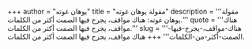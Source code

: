 +++
author = "يوهان غوته"
title = "مقولة يوهان غوته"
description = '''مقولة يوهان غوته: هناك مواقف، يجرح فيها الصمت أكثر من الكلمات.'''
quote = '''هناك مواقف، يجرح فيها الصمت أكثر من الكلمات.'''
slug = '''هناك-مواقف،-يجرح-فيها-الصمت-أكثر-من-الكلمات'''
+++
هناك مواقف، يجرح فيها الصمت أكثر من الكلمات.

